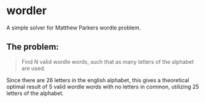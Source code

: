 # wordler

A simple solver for Matthew Parkers wordle problem.

## The problem:

> Find N valid wordle words, such that as many letters of the alphabet are used.

Since there are 26 letters in the english alphabet, this gives a theoretical optimal result of 5 valid wordle words with no letters in common, utilizing 25 letters of the alphabet.
